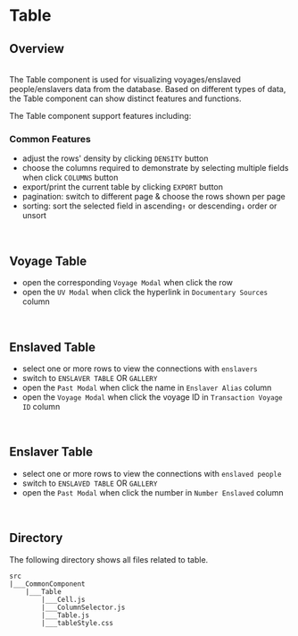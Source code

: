 # Table
## Overview
<br>
The Table component is used for visualizing voyages/enslaved people/enslavers data from the database.
Based on different types of data, the Table component can show distinct features and functions. 

The Table component support features including:

### Common Features

- adjust the rows' density by clicking `DENSITY` button
- choose the columns required to demonstrate by selecting multiple fields when click `COLUMNS` button
- export/print the current table by clicking `EXPORT` button
- pagination: switch to different page & choose the rows shown per page
- sorting: sort the selected field in ascending`↑` or descending`↓` order or unsort

&nbsp;
## Voyage Table

- open the corresponding `Voyage Modal` when click the row
- open the `UV Modal` when click the hyperlink in `Documentary Sources` column

&nbsp;
## Enslaved Table

- select one or more rows to view the connections with `enslavers`
- switch to `ENSLAVER TABLE` OR `GALLERY`
- open the `Past Modal` when click the name in `Enslaver Alias` column
- open the `Voyage Modal` when click the voyage ID in `Transaction Voyage ID` column

&nbsp;

## Enslaver Table

- select one or more rows to view the connections with `enslaved people`
- switch to `ENSLAVED TABLE` OR `GALLERY`
- open the `Past Modal` when click the number in `Number Enslaved` column

&nbsp;

## Directory
The following directory shows all files related to table. 
```
src
|___CommonComponent
    |___Table
        |___Cell.js
        |___ColumnSelector.js
        |___Table.js
        |___tableStyle.css
```
